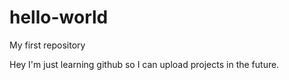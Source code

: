 # hello-world
My first repository

Hey I'm just learning github so I can upload projects in the future.
